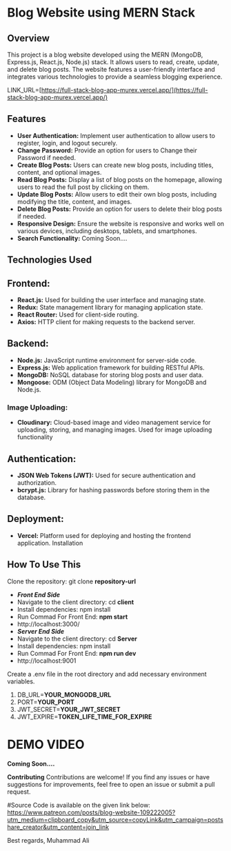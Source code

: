 

# **Blog Website using MERN Stack**

## **Overview**
This project is a blog website developed using the MERN (MongoDB, Express.js, React.js, Node.js) stack. It allows users to read, create, update, and delete blog posts. The website features a user-friendly interface and integrates various technologies to provide a seamless blogging experience.

LINK_URL=[https://full-stack-blog-app-murex.vercel.app/](https://full-stack-blog-app-murex.vercel.app/)

## **Features**

 - **User Authentication:** Implement user authentication to allow users to register, login, and logout securely.
 - **Change Password:** Provide an option for users to Change their Password if needed.
 - **Create Blog Posts:** Users can create new blog posts, including titles, content, and optional images.
 - **Read Blog Posts:** Display a list of blog posts on the homepage, allowing users to read the full post by clicking on them.
 - **Update Blog Posts:** Allow users to edit their own blog posts, including modifying the title, content, and images.
 - **Delete Blog Posts:** Provide an option for users to delete their blog posts if needed.
 - **Responsive Design:** Ensure the website is responsive and works well on various devices, including desktops, tablets, and
   smartphones.
 - **Search Functionality:** Coming Soon....

## Technologies Used

## **Frontend:**

 - **React.js:** Used for building the user interface and managing state.
 - **Redux:** State management library for managing application state.
 - **React Router:** Used for client-side routing.
 - **Axios:** HTTP client for making requests to the backend server.

## **Backend:**

- **Node.js:** JavaScript runtime environment for server-side code.
- **Express.js:** Web application framework for building RESTful APIs.
- **MongoDB:** NoSQL database for storing blog posts and user data.
- **Mongoose:** ODM (Object Data Modeling) library for MongoDB and Node.js.
### Image Uploading:
- **Cloudinary:** Cloud-based image and video management service for uploading, storing, and managing images. Used for image uploading functionality
## **Authentication:**

- **JSON Web Tokens (JWT):** Used for secure authentication and authorization.
- **bcrypt.js:** Library for hashing passwords before storing them in the database.

## Deployment:

-  **Vercel:** Platform used for deploying and hosting the frontend application.
Installation

## **How To Use This**

Clone the repository: git clone **repository-url**
-  ***Front End Side***
- Navigate to the client directory: cd **client**
- Install dependencies: npm install
- Run Commad For Front End: **npm start** 
- http://localhost:3000/
- ***Server End Side***
- Navigate to the client directory: cd **Server**
- Install dependencies: npm install
- Run Commad For Front End: **npm run dev** 
- http://localhost:9001

Create a .env file in the root directory and add necessary environment variables.

 1. DB_URL=**YOUR_MONGODB_URL**
 2. PORT=**YOUR_PORT**
 3. JWT_SECRET=**YOUR_JWT_SECRET**
 4. JWT_EXPIRE=**TOKEN_LIFE_TIME_FOR_EXPIRE**

# DEMO VIDEO
**Coming Soon....**

**Contributing**
Contributions are welcome! If you find any issues or have suggestions for improvements, feel free to open an issue or submit a pull request.

#Source Code is available on the given link below:
https://www.patreon.com/posts/blog-website-109222005?utm_medium=clipboard_copy&utm_source=copyLink&utm_campaign=postshare_creator&utm_content=join_link

Best regards,
Muhammad Ali 
